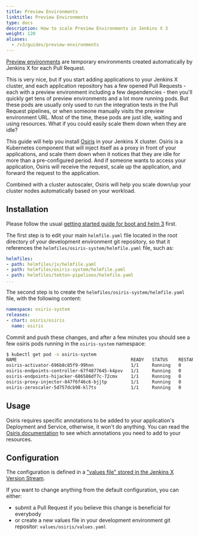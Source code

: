 ```yaml
---
title: Preview Environments
linktitle: Preview Environments
type: docs
description: How to scale Preview Environments in Jenkins X 3
weight: 120
aliases:
  - /v3/guides/preview-environments
---
```


[Preview environments](/v3/develop/environments/preview/) are temporary environments created automatically by Jenkins X for each Pull Request.

This is very nice, but if you start adding applications to your Jenkins X cluster, and each application repository has a few opened Pull Requests - each with a preview environment including a few dependencies - then you'll quickly get tens of preview environments and a lot more running pods. But these pods are usually only used to run the integration tests in the Pull Request pipelines, or when someone manually visits the preview environment URL. Most of the time, these pods are just idle, waiting and using resources. What if you could easily scale them down when they are idle?

This guide will help you install [Osiris](https://github.com/dailymotion-oss/osiris) in your Jenkins X cluster. Osiris is a Kubernetes component that will inject itself as a proxy in front of your applications, and scale them down when it notices that they are idle for more than a pre-configured period. And if someone wants to access your application, Osiris will receive the request, scale up the application, and forward the request to the application.

Combined with a cluster autoscaler, Osiris will help you scale down/up your cluster nodes automatically based on your workload.

## Installation

Please follow the usual [getting started guide for boot and helm 3](/v3/admin/platform/) first.

The first step is to edit your main `helmfile.yaml` file located in the root directory of your development environment git repository, so that it references the `helmfiles/osiris-system/helmfile.yaml` file, such as:

```yaml
helmfiles:
- path: helmfiles/jx/helmfile.yaml
- path: helmfiles/osiris-system/helmfile.yaml
- path: helmfiles/tekton-pipelines/helmfile.yaml
...
```

The second step is to create the `helmfiles/osiris-system/helmfile.yaml` file, with the following content:

```yaml
namespace: osiris-system
releases:
- chart: osiris/osiris
  name: osiris
```

Commit and push these changes, and after a few minutes you should see a few osiris pods running in the `osiris-system` namespace:

```bash
$ kubectl get pod -n osiris-system
NAME                                           READY   STATUS    RESTARTS   AGE
osiris-activator-696b8c85f9-99hnn              1/1     Running   0          31m
osiris-endpoints-controller-67f4877645-k4pxv   1/1     Running   0          31m
osiris-endpoints-hijacker-686586df7c-72cmx     1/1     Running   0          31m
osiris-proxy-injector-847f6f46c6-bjjtp         1/1     Running   0          31m
osiris-zeroscaler-5d757dcb98-kl7ts             1/1     Running   0          31m
```

## Usage

Osiris requires specific annotations to be added to your application's Deployment and Service, otherwise, it won't do anything. You can read the [Osiris documentation](https://github.com/dailymotion-oss/osiris) to see which annotations you need to add to your resources.

## Configuration

The configuration is defined in a ["values file" stored in the Jenkins X Version Stream](https://github.com/jenkins-x/jx3-versions/tree/master/charts/osiris/osiris/values.yaml.gotmpl).

If you want to change anything from the default configuration, you can either:

- submit a Pull Request if you believe this change is beneficial for everybody
- or create a new values file in your development environment git repositor: `values/osiris/values.yaml`
